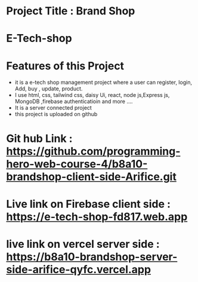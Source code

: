 
# Project Title : Brand Shop
# E-Tech-shop
#
# Features of this Project
- it is a e-tech shop management project where a user can register, login, Add, buy , update, product.
- I use html, css, tailwind css, daisy Ui, react, node js,Express js, MongoDB ,firebase authenticatioin and more ....
- It is a server connected  project
- this project is uploaded on github

# Git hub Link : https://github.com/programming-hero-web-course-4/b8a10-brandshop-client-side-Arifice.git

# Live link on Firebase client side : https://e-tech-shop-fd817.web.app
  
# live link on vercel server side : https://b8a10-brandshop-server-side-arifice-qyfc.vercel.app